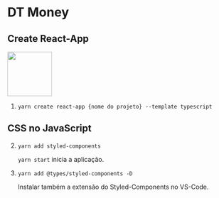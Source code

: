 # DT Money

## Create React-App

[ <img style="width:100px;" src="https://create-react-app.dev/img/logo.svg"> ](https://create-react-app.dev/docs/custom-templates/)

1. `yarn create react-app {nome do projeto} --template typescript`

## CSS no JavaScript

2. `yarn add styled-components`

    `yarn start` inicia a aplicação.

3. `yarn add @types/styled-components -D`

    Instalar também a extensão do Styled-Components no VS-Code.

